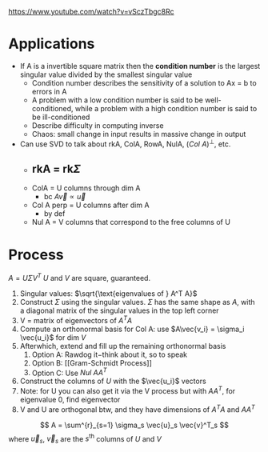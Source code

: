 https://www.youtube.com/watch?v=vSczTbgc8Rc
# Applications
- If A is a invertible square matrix then the **condition number** is the largest singular value divided by the smallest singular value
	- Condition number describes the sensitivity of a solution to Ax = b to errors in A
	- A problem with a low condition number is said to be well-conditioned, while a problem with a high condition number is said to be ill-conditioned
	- Describe difficulty in computing inverse
	- Chaos: small change in input results in massive change in output
- Can use SVD to talk about rkA, ColA, RowA, NulA, $(Col\ A)^\perp$, etc.
	- rkA = rk$\Sigma$ 
		- 
	- ColA = U columns through dim A
		- bc $A\vec{v} \propto \vec{u}$
	- Col A perp = U columns after dim A
		- by def
	- Nul A = V columns that correspond to the free columns of U
# Process
$A = U\Sigma V^T$
$U$ and $V$ are square, guaranteed.
1. Singular values: $\sqrt{\text{eigenvalues of } A^T A}$
2. Construct $\Sigma$ using the singular values. $\Sigma$ has the same shape as $A$, with a diagonal matrix of the singular values in the top left corner
3. V = matrix of eigenvectors of $A^T A$
4. Compute an orthonormal basis for Col A: use $A\vec{v_i} = \sigma_i \vec{u_i}$ for dim $V$
5. Afterwhich, extend and fill up the remaining orthonormal basis
	1. Option A: Rawdog it$-$think about it, so to speak
	2. Option B: [[Gram-Schmidt Process]]
	3. Option C: Use $Nul\ AA^T$
6. Construct the columns of $U$ with the $\vec{u_i}$ vectors
7. Note: for U you can also get it via the V process but with $AA^T$, for eigenvalue 0, find eigenvector
8. V and U are orthogonal btw, and they have dimensions of $A^T A$ and $AA^T$

$$
A = \sum^{r}_{s=1} \sigma_s \vec{u}_s \vec{v}^T_s
$$
where $\vec{u}_s$, $\vec{v}_s$ are the $s^{\text{th}}$ columns of $U$ and $V$